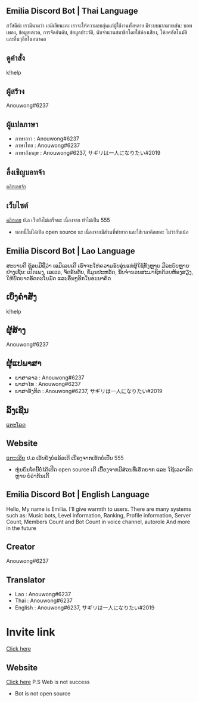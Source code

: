 ## Emilia Discord Bot | Thai Language

สวัสดีค่ะ เรามีนามว่า เอมิเลียนะคะ เราจะให้ความอบอุ่นแก่ผู้ใช้งานทั้งหลาย มีระบบมากมายเช่น: บอทเพลง, ข้อมูลเลเวล, การจัดอันดับ, ข้อมูลประวัติ, นับจำนวนสมาชิกโดยใช้ห้องเสียง, ให้ยศอัตโนมัติ และอื่นๆอีกในอนาคต

## ดูคำสั่ง
k!help

## ผู้สร้าง
Anouwong#6237

## ผู้แปลภาษา
* ภาษาลาว : Anouwong#6237
* ภาษาไทย : Anouwong#6237
* ภาษาอังกฤษ : Anouwong#6237, サギリは一人になりたい#2019

## ลิ้งเชิญบอทจ้า
[คลิกเลยจ้า](https://discordapp.com/oauth2/authorize?client_id=503240130803269665&scope=bot&permissions=1010167038)

## เว็บไซต์
[คลิกเลย](https://emiliaweb.herokuapp.com) ป.ล เว็บยังไม่เสร็จนะ เนื่องจาก ทำไม่เป็น 555

* บอทนี้ไม่ได้เปิด open source นะ เนื่องจากมีส่วนที่ทำยาก และใช้เวลาคิดเยอะ ไม่ว่ากันเน้อ

## Emilia Discord Bot | Lao Language

ສະບາຍດີ ຂ້ອຍມີຊື່ວ່າ ເອມິເລຍເດີ ເຮົາຈະໃຫ່ຄວາມອົບອຸ່ນແກ່ຜູ້ໃຊ້ທັ້ງຫຼາຍ ມີລະບົບຫຼາຍຢ່າງເຊັ່ນ: ເປີດເພງ, ເລເວວ, ຈັດອັນດັບ, ຂໍ້ມູນປະຫວັດ, ນັບຈຳນວນສະມາຊິກດ້ວຍຫ້ອງສຽງ, ໃຫ້ບົດບາດອັດຕະໂນມັດ ແລະອື່ນໆອີກໃນອະນາຄົດ

## ເບິ່ງຄຳສັ່ງ
k!help

## ຜູ້ສ້າງ
Anouwong#6237

## ຜູ້ແປພາສາ
* ພາສາລາວ : Anouwong#6237
* ພາສາໄທ : Anouwong#6237
* ພາສາອັງກິດ : Anouwong#6237, サギリは一人になりたい#2019

## ລິ້ງເຊີນ
[ແຕະໂລດ](https://discordapp.com/oauth2/authorize?client_id=503240130803269665&scope=bot&permissions=1010167038)

## Website
[ແຕະເລີຍ](https://emiliaweb.herokuapp.com) ປ.ລ ເວັບຍັງບໍ່ແລ້ວເດີ ເນື່ອງຈາກເຮັດບໍ່ເປັນ 555

* ຫຸ່ນຍົນໂຕນີ້ບໍ່ໄດ້ເປີດ open source ເດີ ເນືື່ອງຈາກມີສ່ວນທີ່ເຮັດຍາກ ແລະ ໃຊ້ເວລາຄິດຫຼາຍ ບໍ່ວ່າກັນເດີ້

## Emilia Discord Bot | English Language

Hello, My name is Emilia. I'll give warmth to users. There are many systems such as: Music bots, Level information, Ranking, Profile information, Server Count, Members Count and Bot Count in voice channel, autorole And more in the future

## Creator
Anouwong#6237

## Translator
* Lao : Anouwong#6237
* Thai : Anouwong#6237
* English : Anouwong#6237, サギリは一人になりたい#2019

# Invite link
[Click here](https://discordapp.com/oauth2/authorize?client_id=503240130803269665&scope=bot&permissions=1010167038)

## Website
[Click here](https://emiliaweb.herokuapp.com) P.S Web is not success
* Bot is not open source
